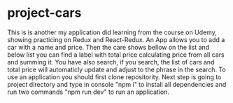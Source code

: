 # project-cars
This is is another my application did learning from the course on Udemy, showing practicing on Redux and React-Redux. An App allows you to add a car with a name and
price. Then the care shows bellow on the list and below list you can find a label with total price calculating price from all cars and summing it. You have also search, 
if you search, the list of cars and total price will automaticly update and adjust to the phrase in the search. To use an application you should first clone repositority. Next step is going to project directory and type in console "npm i" to install all dependencies and run two commands "npm run dev" to run an application.
